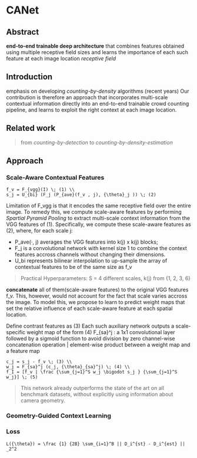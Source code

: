 # CANet
## Abstract
**end-to-end trainable deep architecture** that combines features obtained using multiple receptive field sizes and learns the importance of each such feature at each image location
*receptive field*
## Introduction
emphasis on developing *counting-by-density* algorithms (recent years)
Our contribution is therefore an approach that incorporates multi-scale contextual information directly into an end-to-end trainable crowd counting pipeline, and learns to exploit the right context at each image location.
## Related work
> from *counting-by-detection* to *counting-by-density-estimation*

## Approach
### Scale-Aware Contextual Features
```mathjax
f_v = F_{vgg}(I) \; (1) \\
s_j = U_{bi} (F_j (P_{ave}(f_v , j), {\theta}_j )) \; (2) 
```
Limitation of F_vgg is that it encodes the same receptive field over the entire image. To remedy this, we compute scale-aware features by performing *Spartial Pyramid Pooling* to extract multi-scale context information from the VGG features of (1). 
Specifically, we compute these scale-aware features as (2), where, for each scale j:
- P_ave(·, j) averages the VGG features into k(j) x k(j) blocks; 
- F_j is a convolutional network with kernel size 1 to combine the context features accross channels without changing their dimensions.
- U_bi represents bilinear interpolation to up-sample the array of contextual features to be of the same size as f_v
> Practical Hyperparameters: S = 4 different scales, k(j) from {1, 2, 3, 6}

**concatenate** all of them(scale-aware features) to the original VGG features f_v. This,  however, would not account for the fact that scale varies accross the image. To model this, we propose to learn to predict weight maps that set the relative influence of each scale-aware feature at each spatial location.

Define contrast features as (3)
Each such auxiliary network outputs a scale-specific weight map of the form (4)
F_{sa}^j : a 1x1 convolutional layer followed by a sigmoid function to avoid division by zero
channel-wise concatenation operation | element-wise product between a weight map and a feature map
```mathjax
c_j = s_j - f_v \; (3) \\
w_j = F_{sa}^j (c_j, {\theta}_{sa}^j) \; (4) \\
f_I = [f_v | \frac {\sum_{j=1}^S w_j \bigodot s_j } {\sum_{j=1}^S w_j}] \; (5)
```
> This network already outperforms the state of the art on all benchmark datasets, without explicitly using information about camera geometry.

### Geometry-Guided Context Learning
### Loss
```mathjax
L({\theta}) = \frac {1} {2B} \sum_{i=1}^B || D_i^{st} - D_i^{est} || _2^2
```